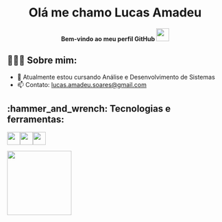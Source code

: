 <h1 align="center">Olá me chamo Lucas Amadeu
<h4 align="center"> Bem-vindo ao meu perfil GitHub <img src="https://user-images.githubusercontent.com/42378118/110234147-e3259600-7f4e-11eb-95be-0c4047144dea.gif" width="30"><br>

<h2 align="left">👨🏻‍💻 Sobre mim:</h2>
  
  - 🌱 Atualmente estou cursando Análise e Desenvolvimento de Sistemas
  - 📫 Contato: lucas.amadeu.soares@gmail.com

  
<h2 align="left">:hammer_and_wrench: Tecnologias e ferramentas:</h2>
  
<img src="https://cdn.jsdelivr.net/gh/devicons/devicon/icons/html5/html5-original.svg" width="30" height="30"/><img src="https://cdn.jsdelivr.net/gh/devicons/devicon/icons/css3/css3-original.svg"  width="30" height="30"/><img src="https://cdn.jsdelivr.net/gh/devicons/devicon/icons/javascript/javascript-plain.svg"  width="30" height="30"/>

<div>
<a href="https://github.com/lucasamadeuu">
<img height="150em" src="https://github-readme-stats.vercel.app/api/top-langs/?username=lucasamadeuu&layout=compact&langs_count=7&theme=dracula"/>
</div>
<!--
**lucasamadeuu/lucasamadeuu** is a ✨ _special_ ✨ repository because its `README.md` (this file) appears on your GitHub profile.

Here are some ideas to get you started:

- 🔭 I’m currently working on ...
- 🌱 I’m currently learning ...
- 👯 I’m looking to collaborate on ...
- 🤔 I’m looking for help with ...
- 💬 Ask me about ...
- 📫 How to reach me: ...
- 😄 Pronouns: ...
- ⚡ Fun fact: ...
-->
